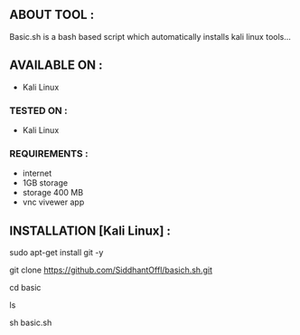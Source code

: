 ## ABOUT TOOL :

Basic.sh is a bash based script which automatically installs kali linux tools...

## AVAILABLE ON :

* Kali Linux

### TESTED ON :

* Kali Linux

### REQUIREMENTS :
* internet
* 1GB storage
* storage 400 MB
* vnc vivewer app


## INSTALLATION [Kali Linux] :


sudo apt-get install git -y

git clone https://github.com/SiddhantOffl/basich.sh.git

cd basic

ls

sh basic.sh

